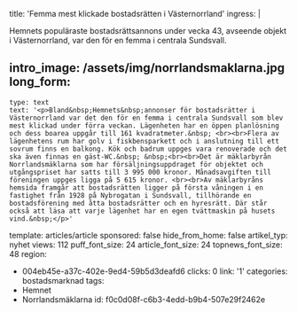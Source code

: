 title: 'Femma mest klickade bostadsrätten i Västernorrland'
ingress: |
  <p>Hemnets populäraste bostadsrättsannons under vecka 43, avseende objekt i Västernorrland, var den för en femma i centrala Sundsvall.
  </p>
  
intro_image: /assets/img/norrlandsmaklarna.jpg
long_form:
  -
    type: text
    text: '<p>Bland&nbsp;Hemnets&nbsp;annonser för bostadsrätter i Västernorrland var det den för en femma i centrala Sundsvall som blev mest klickad under förra veckan. Lägenheten har en öppen planlösning och dess boarea uppgår till 161 kvadratmeter.&nbsp; <br><br>Flera av lägenhetens rum har golv i fiskbensparkett och i anslutning till ett sovrum finns en balkong. Kök och badrum uppges vara renoverade och det ska även finnas en gäst-WC.&nbsp; &nbsp;<br><br>Det är mäklarbyrån Norrlandsmäklarna som har försäljningsuppdraget för objektet och utgångspriset har satts till 3 995 000 kronor. Månadsavgiften till föreningen uppges ligga på 5 615 kronor. <br><br>Av mäklarbyråns hemsida framgår att bostadsrätten ligger på första våningen i en fastighet från 1928 på Nybrogatan i Sundsvall, tillhörande en bostadsförening med åtta bostadsrätter och en hyresrätt. Där står också att läsa att varje lägenhet har en egen tvättmaskin på husets vind.&nbsp;</p>'
template: articles/article
sponsored: false
hide_from_home: false
artikel_typ: nyhet
views: 112
puff_font_size: 24
article_font_size: 24
topnews_font_size: 48
region:
  - 004eb45e-a37c-402e-9ed4-59b5d3deafd6
clicks: 0
link: '1'
categories: bostadsmarknad
tags:
  - Hemnet
  - Norrlandsmäklarna
id: f0c0d08f-c6b3-4edd-b9b4-507e29f2462e
